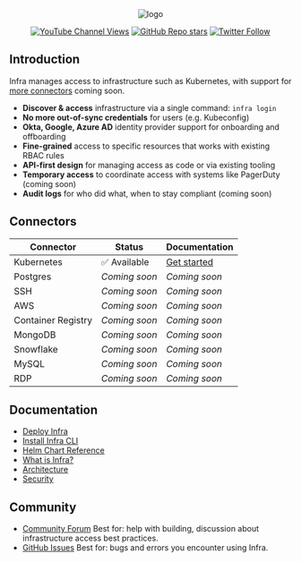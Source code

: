 <div align="center">
  <picture>
    <source media="(prefers-color-scheme: dark)" srcset="https://user-images.githubusercontent.com/251292/179098559-75b53555-e389-40cc-b910-0e53521efad2.svg">
    <img alt="logo" src="https://user-images.githubusercontent.com/251292/179098561-eaa231c1-5757-40d7-9e5f-628e5d9c3e47.svg">
  </picture>
</div>

<div align="center">

[![YouTube Channel Views](https://img.shields.io/youtube/channel/views/UCft1MzQs2BJdW8BIUu6WJkw?style=social)](https://www.youtube.com/channel/UCft1MzQs2BJdW8BIUu6WJkw) [![GitHub Repo stars](https://img.shields.io/github/stars/infrahq/infra?style=social)](https://github.com/infrahq/infra/stargazers) [![Twitter Follow](https://img.shields.io/twitter/follow/infrahq?style=social)](https://twitter.com/infrahq)

</div>

## Introduction

Infra manages access to infrastructure such as Kubernetes, with support for [more connectors](#connectors) coming soon.

- **Discover & access** infrastructure via a single command: `infra login`
- **No more out-of-sync credentials** for users (e.g. Kubeconfig)
- **Okta, Google, Azure AD** identity provider support for onboarding and offboarding
- **Fine-grained** access to specific resources that works with existing RBAC rules
- **API-first design** for managing access as code or via existing tooling
- **Temporary access** to coordinate access with systems like PagerDuty (coming soon)
- **Audit logs** for who did what, when to stay compliant (coming soon)

## Connectors

| Connector          | Status        | Documentation                                                        |
| ------------------ | ------------- | -------------------------------------------------------------------- |
| Kubernetes         | ✅ Available  | [Get started](https://infrahq.com/docs/manage/connectors/kubernetes) |
| Postgres           | _Coming soon_ | _Coming soon_                                                        |
| SSH                | _Coming soon_ | _Coming soon_                                                        |
| AWS                | _Coming soon_ | _Coming soon_                                                        |
| Container Registry | _Coming soon_ | _Coming soon_                                                        |
| MongoDB            | _Coming soon_ | _Coming soon_                                                        |
| Snowflake          | _Coming soon_ | _Coming soon_                                                        |
| MySQL              | _Coming soon_ | _Coming soon_                                                        |
| RDP                | _Coming soon_ | _Coming soon_                                                        |

## Documentation

- [Deploy Infra](https://infrahq.com/docs/getting-started/deploy)
- [Install Infra CLI](https://infrahq.com/docs/start/install-infra-cli)
- [Helm Chart Reference](https://infrahq.com/docs/reference/helm)
- [What is Infra?](https://infrahq.com/docs/getting-started/what-is-infra)
- [Architecture](https://infrahq.com/docs/reference/architecture)
- [Security](https://infrahq.com/docs/reference/security)

## Community

- [Community Forum](https://github.com/infrahq/infra/discussions) Best for: help with building, discussion about infrastructure access best practices.
- [GitHub Issues](https://github.com/infrahq/infra/issues) Best for: bugs and errors you encounter using Infra.

